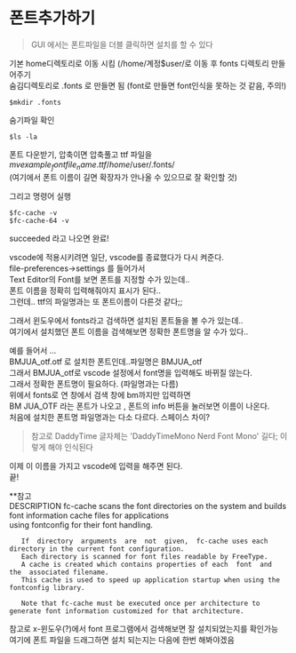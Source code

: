 # 폰트추가하기
> GUI 에서는 폰트파일을 더블 클릭하면 설치를 할 수 있다

기본 home디렉토리로 이동 시킴 (/home/계정$user/로 이동 후 fonts 디렉토리 만들어주기   
숨김디렉토리로 .fonts 로 만들면 됨 (font로 만들면 font인식을 못하는 것 같음, 주의!)  
```
$mkdir .fonts
```
숨기파일 확인
```
$ls -la 
```

폰트 다운받기, 압축이면 압축풀고 ttf 파일을   
$mv example_fontfile_name.ttf /home/$user/.fonts/   
(여기에서 폰트 이름이 길면 확장자가 안나올 수 있으므로 잘 확인할 것)   

그리고 명령어 실행  
```
$fc-cache -v
$fc-cache-64 -v
```
succeeded 라고 나오면 완료!  

vscode에 적용시키려면 일단,  vscode를 종료했다가 다시 켜준다.    
file-preferences->settings 를 들어가서    
Text Editor의 Font를 보면 폰트를 지정할 수가 있는데..   
폰트 이름을 정확히 입력해줘야지 표시가 된다..   
그런데.. ttf의 파일명과는 또 폰트이름이 다른것 같다;;   

그래서 윈도우에서 fonts라고 검색하면 설치된 폰트들을 볼 수가 있는데..   
여기에서 설치했던 폰트 이름을 검색해보면 정확한 폰트명을 알 수가 있다..   

예를 들어서 ...   
BMJUA_otf.otf 로 설치한 폰트인데..파일명은 BMJUA_otf    
그래서 BMJUA_otf로 vscode 설정에서 font명을 입력해도 바뀌질 않는다.   
그래서 정확한 폰트명이 필요하다. (파일명과는 다름)    
위에서 fonts로 연 창에서 검색 창에 bm까지만 입력하면     
BM JUA_OTF 라는 폰트가 나오고 , 폰트의 info 버튼을 눌러보면 이름이 나온다.   
처음에 설치한 폰트명 파일명과는 다소 다르다. 스페이스 차이?   

> 참고로 DaddyTime 글자체는 'DaddyTimeMono Nerd Font Mono' 
길다; 이렇게 해야 인식된다 

이제 이 이름을 가지고 vscode에 입력을 해주면 된다.  
끝!


**참고  
DESCRIPTION
       fc-cache scans the font directories on the system and builds font information cache files for applications  
       using  fontconfig for their font handling.

       If  directory  arguments  are  not  given,  fc-cache uses each directory in the current font configuration. 
       Each directory is scanned for font files readable by FreeType. 
       A cache is created which contains properties of each  font  and  the  associated filename.  
       This cache is used to speed up application startup when using the fontconfig library.

       Note that fc-cache must be executed once per architecture to generate font information customized for that architecture.

참고로 x-윈도우(?)에서 font 프로그램에서 검색해보면 잘 설치되었는지를 확인가능   
여기에 폰트 파일을 드래그하면 설치 되는지는 다음에 한번 해봐야겠음